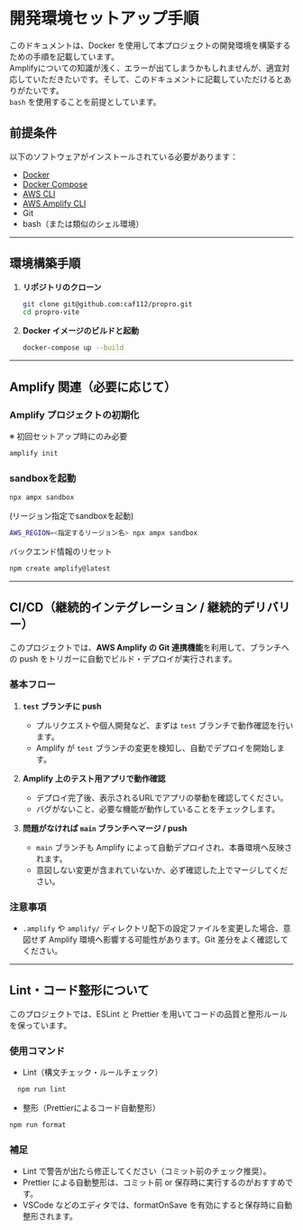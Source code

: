 # 開発環境セットアップ手順

このドキュメントは、Docker を使用して本プロジェクトの開発環境を構築するための手順を記載しています。  
Amplifyについての知識が浅く、エラーが出てしまうかもしれませんが、適宜対応していただきたいです。そして、このドキュメントに記載していただけるとありがたいです。  
`bash` を使用することを前提としています。

## 前提条件

以下のソフトウェアがインストールされている必要があります：

- [Docker](https://www.docker.com/)
- [Docker Compose](https://docs.docker.com/compose/)
- [AWS CLI](https://docs.aws.amazon.com/cli/latest/userguide/install-cliv2.html)
- [AWS Amplify CLI](https://docs.amplify.aws/cli/)
- Git
- bash（または類似のシェル環境）

---

## 環境構築手順

1. **リポジトリのクローン**

   ```bash
   git clone git@github.com:caf112/propro.git
   cd propro-vite
   ```

2. **Docker イメージのビルドと起動**
   ```bash
   docker-compose up --build
   ```

---

## Amplify 関連（必要に応じて）

### Amplify プロジェクトの初期化

※ 初回セットアップ時にのみ必要

```bash
amplify init
```

### sandboxを起動

```bash
npx ampx sandbox
```

(リージョン指定でsandboxを起動)

```bash
AWS_REGION=<指定するリージョン名> npx ampx sandbox
```

バックエンド情報のリセット

```bash
npm create amplify@latest
```

---

## CI/CD（継続的インテグレーション / 継続的デリバリー）

このプロジェクトでは、**AWS Amplify の Git 連携機能**を利用して、ブランチへの push をトリガーに自動でビルド・デプロイが実行されます。

### 基本フロー

1. **`test` ブランチに push**

   - プルリクエストや個人開発など、まずは `test` ブランチで動作確認を行います。
   - Amplify が `test` ブランチの変更を検知し、自動でデプロイを開始します。

2. **Amplify 上のテスト用アプリで動作確認**

   - デプロイ完了後、表示されるURLでアプリの挙動を確認してください。
   - バグがないこと、必要な機能が動作していることをチェックします。

3. **問題がなければ `main` ブランチへマージ / push**
   - `main` ブランチも Amplify によって自動デプロイされ、本番環境へ反映されます。
   - 意図しない変更が含まれていないか、必ず確認した上でマージしてください。

### 注意事項

- `.amplify` や `amplify/` ディレクトリ配下の設定ファイルを変更した場合、意図せず Amplify 環境へ影響する可能性があります。Git 差分をよく確認してください。

---

## Lint・コード整形について

このプロジェクトでは、ESLint と Prettier を用いてコードの品質と整形ルールを保っています。

### 使用コマンド

- Lint（構文チェック・ルールチェック）

```bash
  npm run lint
```

- 整形（Prettierによるコード自動整形）

```bash
npm run format
```

### 補足

- Lint で警告が出たら修正してください（コミット前のチェック推奨）。
- Prettier による自動整形は、コミット前 or 保存時に実行するのがおすすめです。
- VSCode などのエディタでは、formatOnSave を有効にすると保存時に自動整形されます。
